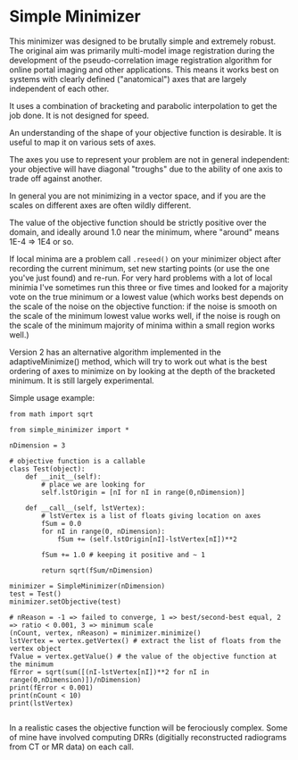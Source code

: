 # Simple Minimizer

This minimizer was designed to be brutally simple and extremely
robust. The original aim was primarily multi-model image registration
during the development of the pseudo-correlation image registration
algorithm for online portal imaging and other applications. This means
it works best on systems with clearly defined ("anatomical") axes
that are largely independent of each other.

It uses a combination of bracketing and parabolic interpolation to
get the job done. It is not designed for speed.

An understanding of the shape of your objective function is
desirable. It is useful to map it on various sets of axes. 

The axes you use to represent your problem are not in general 
independent: your objective will have diagonal "troughs"
due to the ability of one axis to trade off against another.

In general you are not minimizing in a vector space, and if you are the
scales on different axes are often wildly different.

The value of the objective function should be strictly positive over the
domain, and ideally around 1.0 near the minimum, where "around"
means 1E-4 => 1E4 or so.

If local minima are a problem call `.reseed()` on your minimizer object
after recording the current minimum, set new starting points (or use
the one you've just found) and re-run. For very hard problems with a
lot of local minimia I've sometimes run this three or five times and looked
for a majority vote on the true minimum or a lowest value (which works
best depends on the scale of the noise on the objective function: if the
noise is smooth on the scale of the minimum lowest value works well, if
the noise is rough on the scale of the minimum majority of minima within
a small region works well.)

Version 2 has an alternative algorithm implemented in the adaptiveMinimize()
method, which will try to work out what is the best ordering of axes to 
minimize on by looking at the depth of the bracketed minimum. It is still
largely experimental.

Simple usage example:

```
from math import sqrt

from simple_minimizer import *

nDimension = 3

# objective function is a callable
class Test(object):
    def __init__(self):
        # place we are looking for
        self.lstOrigin = [nI for nI in range(0,nDimension)]
            
    def __call__(self, lstVertex):
        # lstVertex is a list of floats giving location on axes
        fSum = 0.0
        for nI in range(0, nDimension):
            fSum += (self.lstOrigin[nI]-lstVertex[nI])**2
            
        fSum += 1.0 # keeping it positive and ~ 1
        
        return sqrt(fSum/nDimension)

minimizer = SimpleMinimizer(nDimension)
test = Test()
minimizer.setObjective(test)

# nReason = -1 => failed to converge, 1 => best/second-best equal, 2 => ratio < 0.001, 3 => minimum scale
(nCount, vertex, nReason) = minimizer.minimize()
lstVertex = vertex.getVertex() # extract the list of floats from the vertex object
fValue = vertex.getValue() # the value of the objective function at the minimum
fError = sqrt(sum([(nI-lstVertex[nI])**2 for nI in range(0,nDimension)])/nDimension)
print(fError < 0.001)
print(nCount < 10)
print(lstVertex)
    
```

In a realistic cases the objective function will be ferociously complex. Some
of mine have involved computing DRRs (digitially reconstructed radiograms
from CT or MR data) on each call.
